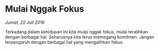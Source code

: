 # Mulai Nggak Fokus

_Jumat, 22 Juli 2016_

Terkadang dalam kehidupan ini kita mulai nggak fokus, mulai teralihkan dengan berbagai hal. Seharusnya kita terus memegang komitmen. Jangan terpengaruh dengan berbagai hal yang mengalihkan fokus.